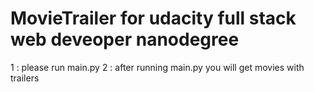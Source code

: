 # MovieTrailer for udacity full stack web deveoper nanodegree 

1 : please run main.py
2 : after running main.py you will get movies with trailers 
